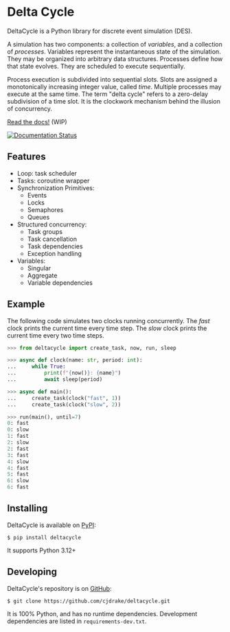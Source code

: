 # Delta Cycle

DeltaCycle is a Python library for discrete event simulation (DES).

A simulation has two components: a collection of *variables*,
and a collection of *processes*.
Variables represent the instantaneous state of the simulation.
They may be organized into arbitrary data structures.
Processes define how that state evolves.
They are scheduled to execute sequentially.

Process execution is subdivided into sequential slots.
Slots are assigned a monotonically increasing integer value, called *time*.
Multiple processes may execute at the same time.
The term "delta cycle" refers to a zero-delay subdivision of a time slot.
It is the clockwork mechanism behind the illusion of concurrency.

[Read the docs!](https://deltacycle.rtfd.org) (WIP)

[![Documentation Status](https://readthedocs.org/projects/deltacycle/badge/?version=latest)](https://deltacycle.readthedocs.io/en/latest/?badge=latest)

## Features

* Loop: task scheduler
* Tasks: coroutine wrapper
* Synchronization Primitives:
    * Events
    * Locks
    * Semaphores
    * Queues
* Structured concurrency:
    * Task groups
    * Task cancellation
    * Task dependencies
    * Exception handling
* Variables:
    * Singular
    * Aggregate
    * Variable dependencies

## Example

The following code simulates two clocks running concurrently.
The *fast* clock prints the current time every time step.
The *slow* clock prints the current time every two time steps.

```python
>>> from deltacycle import create_task, now, run, sleep

>>> async def clock(name: str, period: int):
...     while True:
...         print(f"{now()}: {name}")
...         await sleep(period)

>>> async def main():
...     create_task(clock("fast", 1))
...     create_task(clock("slow", 2))

>>> run(main(), until=7)
0: fast
0: slow
1: fast
2: slow
2: fast
3: fast
4: slow
4: fast
5: fast
6: slow
6: fast
```

## Installing

DeltaCycle is available on [PyPI](https://pypi.org):

    $ pip install deltacycle

It supports Python 3.12+

## Developing

DeltaCycle's repository is on [GitHub](https://github.com):

    $ git clone https://github.com/cjdrake/deltacycle.git

It is 100% Python, and has no runtime dependencies.
Development dependencies are listed in `requirements-dev.txt`.
